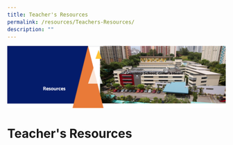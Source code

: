 ```yaml
---
title: Teacher's Resources
permalink: /resources/Teachers-Resources/
description: ""
---
```

![](/images/Resourcesheader.png)

Teacher's Resources
===================

